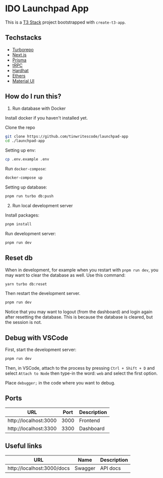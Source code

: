 # IDO Launchpad App

This is a [T3 Stack](https://create.t3.gg/) project bootstrapped with `create-t3-app`.

## Techstacks

- [Turborepo](https://turbo.build/)
- [Next.js](https://nextjs.org)
- [Prisma](https://prisma.io)
- [tRPC](https://trpc.io)
- [Hardhat](https://hardhat.org)
- [Ethers](https://docs.ethers.io/v5/)
- [Material UI](https://material-ui.com/)

## How do I run this?

1. Run database with Docker

Install docker if you haven't installed yet.

Clone the repo

```bash
git clone https://github.com/tinwritescode/launchpad-app
cd ./launchpad-app
```

Setting up env:

```bash
cp .env.example .env
```

Run `docker-compose`:

```bash
docker-compose up
```

Setting up database:

```bash
pnpm run turbo db:push
```

2. Run local development server

Install packages:

```bash
pnpm install
```

Run development server:

```bash
pnpm run dev
```

## Reset db

When in development, for example when you restart with `pnpm run dev`, you may want to clear the database as well. Use this command:

```bash
yarn turbo db:reset
```

Then restart the development server.

```bash
pnpm run dev
```

Notice that you may want to logout (from the dashboard) and login again after resetting the database. This is because the database is cleared, but the session is not.

## Debug with VSCode

First, start the development server:

```bash
pnpm run dev
```

Then, in VSCode, attach to the process by pressing `Ctrl + Shift + D` and select `Attach to Node` then type-in the word: `web` and select the first option.

Place `debugger;` in the code where you want to debug.

## Ports

| URL | Port | Description
| --- | --- | --- |
| http://localhost:3000 | 3000 | Frontend |
| http://localhost:3300 | 3300 | Dashboard |

## Useful links

| URL | Name | Description
| --- | --- | --- |
| http://localhost:3000/docs | Swagger | API docs |
